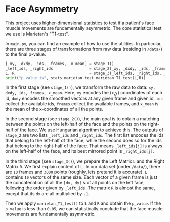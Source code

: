 # Face Asymmetry

This project uses higher-dimensional statistics to test if a
patient's face muscle movements are fundamentally asymmetric. The
core statistical test we use is Marietan's "T1-test".

In `main.py`, you can find an example of how to use the
utilities. In particular, there are three stages of
transformations from raw data (residing in `/data/`) to the final
p-value.

``` python
[_xy, _dxdy, _ids, _frames, _x_mean] = stage_1()
_left_ids, _right_ids                = stage_2(_xy, _dxdy, _ids, _frames, _x_mean)
L, R                                 = stage_3(_left_ids, _right_ids, _dxdy, _frames)
print("p value is", stats.marietan_test.marietan_T1_test(L,R))
```

In the first stage (see `stage_1()`), we transform the raw data
to data: `xy, dxdy, ids, frames, x_mean`. Here, `xy` encodes the
(x,y) coordinates of each id, `dxdy` encodes the smoothed vectors
at any given frame and given id, `ids` collect the available ids,
`frames` collect the available frames, and `x_mean` is the mean
of the x-coordinates of all the points.

In the second stage (see `stage_2()`), the main goal is to obtain
a matching between the points on the left-half of the face and
the points on the right-half of the face. We use Hungarian
algorithm to achieve this. The outputs of `stage_2` are two lists
`_left_ids` and `_right_ids`. The first list encodes the ids that
belong to the left-half of the face, while the second does so for
the ids that belong to the right-half of the face. That means
`_left_ids[j]` is always on the left-half of the face, and its
best mirrored point is `_right_ids[j]`.

In the third stage (see `stage_3()`), we prepare the Left Matrix
`L` and the Right Matrix `R`. We first explain content of `L`. In
our data set (under `/data/`), there are `10` frames and `3000`
points (roughly, lets pretend it is accurate). `L` contains `10`
vectors of the same size. Each vector of a given frame is just
the concatenation of all the `[dx, dy]`'s of all points on the
left face, following the order given by `_left_ids`. The matrix
`R` is almost the same, except that its `dx` are all multiplied
by `-1`. 

Then we apply `marietan_T1_test()` to `L` and `R` and obtain the
`p_value`. If the `p_value` is less than `0.05`, we can
statistically conclude that the face muscle movements are
fundamentally asymmetric.
